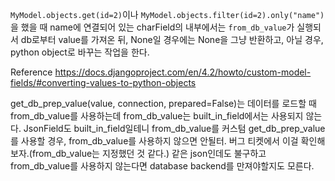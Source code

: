 
`MyModel.objects.get(id=2)`이나 `MyModel.objects.filter(id=2).only("name")`을 했을 때
name에 연결되어 있는 charField의 내부에서는 `from_db_value`가 실행되서 db로부터 value를 가져온 뒤,
None일 경우에는 None을 그냥 반환하고, 아닐 경우, python object로 바꾸는 작업을 한다.

Reference
https://docs.djangoproject.com/en/4.2/howto/custom-model-fields/#converting-values-to-python-objects


get_db_prep_value(value, connection, prepared=False)는 데이터를 로드할 때 from_db_value를 사용하는데
from_db_value는 built_in_field에서는 사용되지 않는다.
JsonField도 built_in_field일테니 from_db_value를 커스텀 get_db_prep_value를 사용할 경우,
from_db_value를 사용하지 않으면 안될터.
버그 티켓에서 이걸 확인해보자.(from_db_value는 지정했던 것 같다.)
같은 json인데도 불구하고 from_db_value를 사용하지 않는다면 database backend를 만져야할지도 모른다.